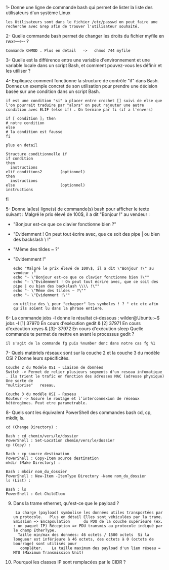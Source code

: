1- Donne une ligne de commande bash qui permet de lister la liste des utilisateurs d'un système Linux

    les Utilisateurs sont dans le fichier /etc/passwd on peut faire une recherche avec Grep afin de trouver l'utilisateur souhaité.


2- Quelle commande bash permet de changer les droits du fichier myfile en rwxr—r-- ?

    Commande CHMOD . Plus en détail   ->   chmod 744 myfile


3- Quelle est la différence entre une variable d'environnement et une variable locale dans un script Bash, et comment pouvez-vous les définir et les utiliser ?

4- Expliquez comment fonctionne la structure de contrôle "if" dans Bash. Donnez un exemple concret de son utilisation pour prendre une décision basée sur une condition dans un script Bash.

    if est une condition "si" a placer entre crochet [] suivi de else que l'on pourrait traduire par "alors" on peut rajouter une autre condition avec ELIF (else if) . On termine par fi (if a l'envers) 

    if [ condition ]; then
    # notre condition
    else
    # la condition est fausse
    fi

    plus en detail 

    Structure conditionnelle if
    if condition
    then
	  instructions
    elif conditions2		(optionnel)
    then
	  instructions
    else					(optionnel)
	instructions
fi

5- Donne la(les) ligne(s) de commande(s) bash pour afficher le texte suivant :
Malgré le prix élevé de 100$, il a dit "Bonjour !" au vendeur :
- "Bonjour est-ce que ce clavier fonctionne bien ?"
- "Evidemment ! On peut tout écrire avec, que ce soit des pipe | ou bien des backslash \\ !"
- "Même des tildes ~ ?"
- "Evidemment !"

      echo "Malgré le prix élevé de 100\$, il a dit \"Bonjour !\" au vendeur :"
      echo "- \"Bonjour est-ce que ce clavier fonctionne bien ?\""
      echo "- \"Evidemment ! On peut tout écrire avec, que ce soit des pipe | ou bien des backslash \\\\ !\""
      echo "- \"Même des tildes ~ ?\""
      echo "- \"Evidemment !\""

      on utilise des \ pour "echapper" les symboles ! ? " etc etc afin qu'ils soient lu dans la phrase entiere. 


6- La commande jobs -l donne le résultat ci-dessous :
wilder@Ubuntu:~$ jobs -l
[1]  37970 En cours d'exécution   gedit &
[2]  37971 En cours d'exécution   xeyes &
[3]- 37972 En cours d'exécution   sleep
Quelle commande te permet de mettre en avant le processus gedit ?

    il s'agit de la commande fg puis %number donc dans notre cas fg %1


7- Quels matériels réseaux sont sur la couche 2 et la couche 3 du modèle OSI ? Donne leurs spécificités.

    Couche 2 du Modele OSI - Liaison de données
    Switch -> Permet de relier plusieurs segments d'un reseau infomatique . ils trient le trafic en fonction des adresses MAC (adresse physique) Une sorte de       
    "multiprise"   reseau. 

    Couche 3 du modéle OSI - Reseau 
    Routeur -> Assure le routage et l’interconnexion de réseaux hétérogènes. Peut etre parametrable. 
   
8-  Quels sont les équivalent PowerShell des commandes bash cd, cp, mkdir, ls.

    cd (Change Directory) :

    Bash : cd chemin/vers/le/dossier
    PowerShell : Set-Location chemin/vers/le/dossier
    cp (Copy) :

    Bash : cp source destination
    PowerShell : Copy-Item source destination
    mkdir (Make Directory) :

    Bash : mkdir nom_du_dossier
    PowerShell : New-Item -ItemType Directory -Name nom_du_dossier
    ls (List) :

    Bash : ls
    PowerShell : Get-ChildItem

    
9. Dans la trame ethernet, qu'est-ce que le payload ?
   
    	La charge (payload) symbolise les données utiles transportées par un protocole.   Plus en détail Elles sont véhiculées par la trame. Emission => Encapsulation 		du PDU de la couche supérieure (ex. : un paquet IP) Réception => PDU transmis au protocole indiqué par le champ EtherType.
         Taille min/max des données: 46 octets / 1500 octets  Si la longueur est inférieure à 46 octets, des octets à 0 (octets de bourrage) sont utilisés pour 
          compléter.    La taille maximum des payload d'un lien réseau = MTU (Maximum Transmission Unit)

11. Pourquoi les classes IP sont remplacées par le CIDR ?
